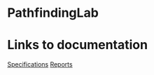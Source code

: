 # PathfindingLab

# Links to documentation 

[Specifications](https://github.com/NuiS4ncE/PathfindingLab/blob/master/documentation/specifications.md)
[Reports](https://github.com/NuiS4ncE/PathfindingLab/tree/master/documentation/reports)

